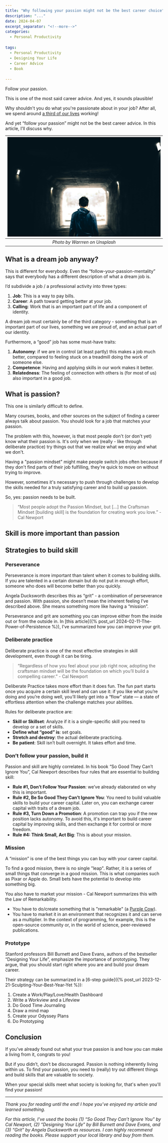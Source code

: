 ```yaml
---
title: "Why following your passion might not be the best career choice"
description: "..."
date: 2024-04-07
excerpt_separator: "<!--more-->"
categories:
  - Personal Productivity

tags:
  - Personal Productivity
  - Designing Your Life
  - Career Advice
  - Book

---
```


Follow your passion.

This is one of the most said career advice. And yes, it sounds plausible!

Why shouldn't you do what you're passionate about in your job? After all, we spend around [a third of our lives](https://www.gettysburg.edu/news/stories?id=79db7b34-630c-4f49-ad32-4ab9ea48e72b) working!

And yet “follow your passion” might not be the best career advice. In this article, I’ll discuss why.

| ![image](/assets/images/warren-tunnel-unsplash.jpg) |
|:--:|
| *Photo by Warrren on Unsplash* |

## What is a dream job anyway?

This is different for everybody. Even the “follow-your-passion-mentality” says that everybody has a different description of what a dream job is.

I’d subdivide a job / a professional activity into three types:

1. **Job**: This is a way to pay bills.
2. **Career**: A path toward getting better at your job.
3. **Calling**: Work that is an important part of life and a component of identity.

A dream job must certainly be of the third category - something that is an important part of our lives, something we are proud of, and an actual part of our identity.

Furthermore, a “good” job has some must-have traits:

1. **Autonomy**: if we are in control (at least partly) this makes a job much better, compared to feeling stuck on a treadmill doing the work of someone else.
2. **Competence**: Having and applying skills in our work makes it better.
3. **Relatedness**: The feeling of connection with others is (for most of us) also important in a good job.

## What is passion?

This one is similarly difficult to define.

Many courses, books, and other sources on the subject of finding a career always talk about passion. You should look for a job that matches your passion.

The problem with this, however, is that most people don't (or don't yet) know what their passion is. It's only when we (really - like through deliberate practice) try things out that we realize what we enjoy and what we don't.

Having a "passion mindset" might make people switch jobs often because if they don't find parts of their job fulfilling, they're quick to move on without trying to improve.

However, sometimes it's necessary to push through challenges to develop the skills needed for a truly satisfying career and to build up passion.

So, yes: passion needs to be built.

> “Most people adopt the Passion Mindset, but [...] the Craftsman Mindset [building skill] is the foundation for creating work you love.” - Cal Newport
>

## Skill is more important than passion

## Strategies to build skill

### Perseverance

Perseverance is more important than talent when it comes to building skills. If you are talented in a certain domain but do not put in enough effort, someone who does will become better than you quickly.

Angela Ducksworth describes this as “grit” - a combination of perseverance and passion. With passion, she doesn’t mean the inherent feeling I’ve described above. She means something more like having a “mission”.

Perseverance and grit are something you can improve either from the inside out or from the outside in. In [this article]({% post_url 2024-02-11-The-Power-of-Persistence %}), I’ve summarized how you can improve your grit.

### Deliberate practice

Deliberate practice is one of the most effective strategies in skill development, even though it can be tiring.

> “Regardless of how you feel about your job right now, adopting the craftsman mindset will be the foundation on which you’ll build a compelling career.” - Cal Newport
>

Deliberate Practice takes more effort than it does fun. The fun part starts once you acquire a certain skill level and can use it: if you like what you’re doing and you’re doing well, you’ll likely get into a “flow” state — a state of effortless attention when the challenge matches your abilities.

Rules for deliberate practice are:

- **Skill or Skillset**: Analyze if it is a single-specific skill you need to develop or a set of skills.
- **Define what “good” is**: set goals.
- **Stretch and destroy**: the actual deliberate practicing.
- **Be patient**: Skill isn’t built overnight. It takes effort and time.

### Don’t follow your passion, build it

Passion and skill are highly correlated. In his book “So Good They Can’t Ignore You”, Cal Newport describes four rules that are essential to building skill:

- **Rule #1, Don’t Follow Your Passion**: we’ve already elaborated on why this is important.
- **Rule #2, Be So Good They Can’t Ignore You**: You need to build valuable skills to build your career capital. Later on, you can exchange career capital with traits of a dream job.
- **Rule #3, Turn Down a Promotion**: A promotion can trap you if the new position lacks autonomy. To avoid this, it's important to build career capital by improving skills, and then exchange it for control or more freedom.
- **Rule #4: Think Small, Act Big**: This is about your mission.

### Mission

A “mission” is one of the best things you can buy with your career capital.

To find a good mission, there is no single "leap". Rather, it is a series of small things that converge in a good mission. This is what companies such as Pixar or Apple do. Small bets have the potential to develop into something big.

You also have to market your mission - Cal Newport summarizes this with the Law of Remarkability.

- You have to do/create something that is "remarkable" (a [Purple Cow](https://www.google.com/search?q=purple+cow)).
- You have to market it in an environment that recognizes it and can serve as a multiplier. In the context of programming, for example, this is the open-source community or, in the world of science, peer-reviewed publications.

### Prototype

Stanford professors Bill Burnett and Dave Evans, authors of the bestseller “Designing Your Life”, emphasize the importance of prototyping. They argue, that you should start right where you are and build your dream career.

Their strategy can be summarized in a [6-step guide]({% post_url 2023-12-21-Sculpting-Your-Best-Year-Yet %}):

1. Create a Work/Play/Love/Health Dashboard
2. Write a Workview and a Lifeview
3. Do Good Time Journaling
4. Draw a mind map
5. Create your Odyssey Plans
6. Do Prototyping

## Conclusion

If you’ve already found out what your true passion is and how you can make a living from it, congrats to you!

But if you didn’t, don’t be discouraged. Passion is nothing inherently living within us. To find your passion, you need to (really) try out different things and build skills that are valuable to society.

When your special skills meet what society is looking for, that's when you'll find your passion!

---

*Thank you for reading until the end! I hope you’ve enjoyed my article and learned something.*

*For this article, I’ve used the books (1) “So Good They Can’t Ignore You” by Cal Newport, (2) “Designing Your Life” by Bill Burnett and Dave Evans, and (3) “Grit” by Angela Ducksworth as resources. I can highly recommend reading the books. Please support your local library and buy from them.*

<!--*However, if you want to purchase it online, please feel free to use these affiliate links [(1)](https://amzn.to/3JfmWXX), [(2)](https://amzn.to/3RxtzK8) & [(3)](https://amzn.to/3NwV04z). If you use the link the costs are the same as if you don’t, but I get a small commission.*-->